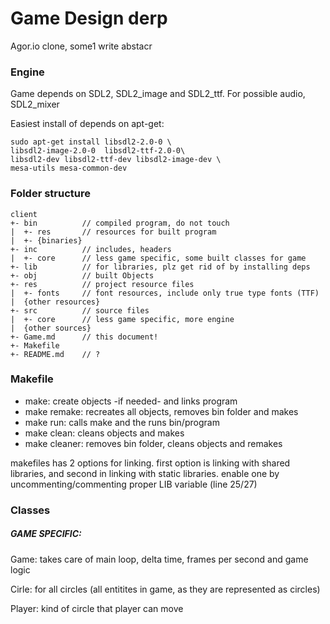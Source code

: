 Game Design derp
============================

Agor.io clone, some1 write abstacr

### Engine

Game depends on SDL2, SDL2_image and SDL2_ttf. For possible audio, SDL2_mixer

Easiest install of depends on apt-get:

```
sudo apt-get install libsdl2-2.0-0 \
libsdl2-image-2.0-0  libsdl2-ttf-2.0-0\
libsdl2-dev libsdl2-ttf-dev libsdl2-image-dev \
mesa-utils mesa-common-dev
```
### Folder structure

```
client
+- bin          // compiled program, do not touch
|  +- res       // resources for built program
|  +- {binaries}
+- inc          // includes, headers
|  +- core      // less game specific, some built classes for game
+- lib          // for libraries, plz get rid of by installing deps
+- obj          // built Objects
+- res          // project resource files
|  +- fonts     // font resources, include only true type fonts (TTF)
|  {other resources}
+- src          // source files
|  +- core      // less game specific, more engine
|  {other sources}
+- Game.md      // this document!
+- Makefile
+- README.md    // ?
```

### Makefile
 * make: create objects -if needed- and links program
 * make remake: recreates all objects, removes bin folder and makes
 * make run: calls make and the runs bin/program
 * make clean: cleans objects and makes
 * make cleaner: removes bin folder, cleans objects and remakes

makefiles has 2 options for linking. first option is linking with shared libraries, and second in linking with static libraries. enable one by uncommenting/commenting proper LIB variable (line 25/27)

### Classes

##### GAME SPECIFIC:

Game: takes care of main loop, delta time, frames per second and game logic

Cirle: for all circles (all entitites in game, as they are represented as circles)

Player: kind of circle that player can move
